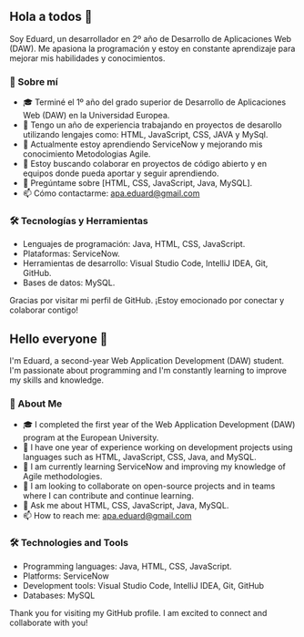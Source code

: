 ## Hola a todos 👋

Soy Eduard, un desarrollador en 2º año de Desarrollo de Aplicaciones Web (DAW). Me apasiona la programación y estoy en constante aprendizaje para mejorar mis habilidades y conocimientos.

### 🚀 Sobre mí
- 🎓 Terminé el 1º año del grado superior de Desarrollo de Aplicaciones Web (DAW) en la Universidad Europea.
- 💼 Tengo un año de experiencia trabajando en proyectos de desarollo utilizando lengajes como: HTML, JavaScript, CSS, JAVA y MySql.
- 🌱 Actualmente estoy aprendiendo ServiceNow y mejorando mis conocimiento Metodologias Agile.
- 👯 Estoy buscando colaborar en proyectos de código abierto y en equipos donde pueda aportar y seguir aprendiendo.
- 💬 Pregúntame sobre [HTML, CSS, JavaScript, Java, MySQL].
- 📫 Cómo contactarme: apa.eduard@gmail.com

### 🛠️ Tecnologías y Herramientas
- Lenguajes de programación: Java, HTML, CSS, JavaScript.
- Plataformas: ServiceNow.
- Herramientas de desarrollo: Visual Studio Code, IntelliJ IDEA, Git, GitHub.
- Bases de datos: MySQL.

Gracias por visitar mi perfil de GitHub. ¡Estoy emocionado por conectar y colaborar contigo!


## Hello everyone 👋

I'm Eduard, a second-year Web Application Development (DAW) student. I'm passionate about programming and I'm constantly learning to improve my skills and knowledge.

### 🚀 About Me
- 🎓 I completed the first year of the Web Application Development (DAW) program at the European University.
- 💼 I have one year of experience working on development projects using languages such as HTML, JavaScript, CSS, Java, and MySQL.
- 🌱 I am currently learning ServiceNow and improving my knowledge of Agile methodologies.
- 👯 I am looking to collaborate on open-source projects and in teams where I can contribute and continue learning.
- 💬 Ask me about HTML, CSS, JavaScript, Java, MySQL.
- 📫 How to reach me: apa.eduard@gmail.com

### 🛠️ Technologies and Tools
- Programming languages: Java, HTML, CSS, JavaScript.
- Platforms: ServiceNow
- Development tools: Visual Studio Code, IntelliJ IDEA, Git, GitHub
- Databases: MySQL

Thank you for visiting my GitHub profile. I am excited to connect and collaborate with you!
